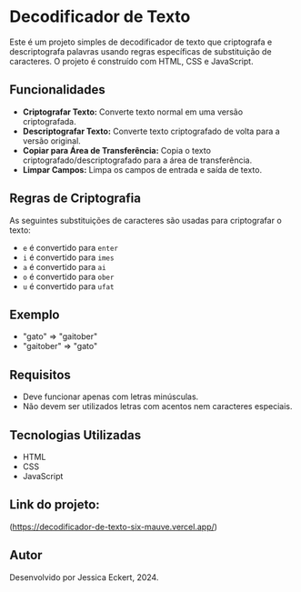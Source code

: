 # Decodificador de Texto

Este é um projeto simples de decodificador de texto que criptografa e descriptografa palavras usando regras específicas de substituição de caracteres. O projeto é construído com HTML, CSS e JavaScript.

## Funcionalidades

- **Criptografar Texto:** Converte texto normal em uma versão criptografada.
- **Descriptografar Texto:** Converte texto criptografado de volta para a versão original.
- **Copiar para Área de Transferência:** Copia o texto criptografado/descriptografado para a área de transferência.
- **Limpar Campos:** Limpa os campos de entrada e saída de texto.

## Regras de Criptografia

As seguintes substituições de caracteres são usadas para criptografar o texto:

- `e` é convertido para `enter`
- `i` é convertido para `imes`
- `a` é convertido para `ai`
- `o` é convertido para `ober`
- `u` é convertido para `ufat`

## Exemplo

- "gato" => "gaitober"
- "gaitober" => "gato"

## Requisitos

- Deve funcionar apenas com letras minúsculas.
- Não devem ser utilizados letras com acentos nem caracteres especiais.


## Tecnologias Utilizadas

- HTML
- CSS
- JavaScript
  
## Link do projeto:
(https://decodificador-de-texto-six-mauve.vercel.app/)


## Autor

Desenvolvido por Jessica Eckert, 2024.

